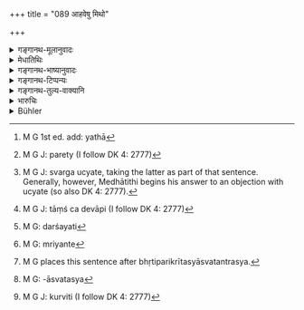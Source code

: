 +++
title = "089 आहवेषु मिथो"

+++

<details><summary>गङ्गानथ-मूलानुवादः</summary>

Kings, seeking to slay each other in battle and fighting with gheat energy, without turning back, proceed to heaven.—(89)
</details>

<details><summary>मेधातिथिः</summary>

आहूयन्ते युद्धार्थम् इतरे यत्र वीराः स **आहवः** संग्रामः । **मिथः** स्पर्धमानाः । **अन्योन्यं** परस्परं **जिघांसन्तो** हननेच्छवः । **युद्ध्यमानाः** प्रहरन्तः । **परं शक्त्या** परया[^१२०] शक्त्या, यथाबलम् इत्य् अर्थः । छान्दसत्वात् "परया"[^१२१] इत्य् अस्य स्थाने "परम्" इति रूपम् । **अपराङ्मुखाः** युद्ध्यमानाः इति संबन्धः । **स्वर्गं यान्ति** ।


[^१२१]:
     M G J: parety (I follow DK 4: 2777)


[^१२०]:
     M G 1st ed. add: yathā

- <u>ननु</u> च राज्यलोभात् प्रवृत्तानां दृष्टस्य फलस्य संभवात् कुतः स्वर्गः । 

- <u>उच्यते</u>[^१२२] । "न कूटैर् आयुधैः" (म्ध् ७.९०) इत्यादिना वक्ष्यमाणयुद्धनियमापेक्षः स्वर्गः । न हि तेषां नियमानाम् अन्यत् प्रयोजनम् अस्ति । अथ वा निश्चिते पराजये निराशस्य यद् युद्धावतरणम्, तच् च स्वर्गायैव, त्यक्तराज्यस्यापि शक्तप्रणिपातेन तदनुजीवनसंभवात् । तस्माद् अर्हस् तत्फलसंभवः । अस्माद् एव वचनान् नात्मत्यागनिषेधस्य विषयो ऽयम् । [^१२३]


[^१२२]:
     M G J: svarga ucyate, taking the latter as part of that sentence. Generally, however, Medhātithi begins his answer to an objection with ucyate (so also DK 4: 2777).

- **महीक्षितः** मण्डलेश्वराः, न पुनस् तदनुजीविनः । तेषां हि स्वाम्यर्थैव प्रवृत्तिः, न स्वार्था । अतश् च कुतस् तेषां फलसंभवः, ऋत्विजाम् इव दक्षिणापणेन परिक्रीतानाम् । एवम् एषाम् अपि भृतिपरिक्रीतानां कुतः स्वर्गादिफलोत्पत्तिः ।

- <u>ननु</u> च अविशेषेणैतद् उक्तम्- 

- उद्यतैर् आहवे शस्त्रैः क्षत्रधर्महतस्य च । 

- सद्यः संतिष्ठते यज्ञः ॥ इति । (म्ध् ५.९७ )

तथा-

- द्वाव् इमौ पुरुषौ लोके सूर्यमण्डलभेदिनौ । 

- परिव्राड् योगयुक्तश् च शूरश् चाभिमुखो हतः ॥ इति । (प्स्म् ३.३०)

तथा भारते युद्धप्रेक्षिणाम् अपि स्वर्गः संदर्शितः । मन्त्रलिङ्गानि च सन्ति-

- ये युध्यन्ते प्रधनेषु शूरसो ये तनुत्यजः ।

- ये वा सहस्रदक्षिणास् तांश् चिद् एवापि[^१२४] गच्छतात् ॥


[^१२४]:
     M G J: tāṃś ca devāpi (I follow DK 4: 2777)

सहस्रदक्षिणानां यजमानानां शूराणां च रणशिरसि त्यक्तप्राणानां महाफलत्वं दर्शयन्ति-[^१२५] "ये युध्यन्ते" । न च मरणायैव क्रियन्ते[^१२६] । न हि संपरिग्रहकाले ऽयम् उपसंवादो ऽस्ति यथा होत्रोद्गात्रादीनां स्वप्रवचनसमाख्यानियतार्त्विज्यपदार्थानुष्ठानायैव वरणम् । तस्मात् प्रभुकार्योद्देशेन यन् मरणं तद् अनुक्रान्तफलायैव । न च परप्रयुक्तात् कर्मणो ऽन्यस्य फलं नास्ति । अश्वमेधावभृथे हि ब्रह्मघ्नस्य स्नानाद् अयजमानस्यैव शुद्धिः ।


[^१२६]:
     M G: mriyante


[^१२५]:
     M G: darśayati

- <u>अत्रोच्यते</u> ।  प्रजार्थे युद्धे प्राणत्यागो धर्मायैव[^१२७] । यद् उक्तम् "उद्यतैर् आहवे" (म्ध् ५.९७) इति, तदा भृतिपरिक्रीतस्यास्वतन्त्रस्य,[^१२८] यस्य वा "कुरु[^१२९] प्रयाणं रणे" इत्य् एव परिकरो बद्धस् तदपेक्षं एतत् यज्ञसंस्थावचनम् । एवंभूतश् च "अभिमुखो हतः" (प्स्म् ३.३०) इति । 


[^१२९]:
     M G J: kurviti (I follow DK 4: 2777)


[^१२८]:
     M G: -āsvatasya


[^१२७]:
     M G places this sentence after bhṛtiparikrītasyāsvatantrasya.

- अथ वा नरकाभाव एव "सूर्यमण्डलभेदनम्" युद्ध्यमानस्य भविष्यति । यत्र विषयान्तरेश्वरेण राज्ञा परस्य राज्ञो विषयो हन्यते भज्यते जनो लुप्येत् तत्र तदर्थं युद्धे प्राणत्यागो धर्मार्थः । अन्धतमो हि नरके तदभावात् सति प्राकाश्ये सूर्यमण्डलभेदनवचनम् । सूर्यमण्डलं भिनत्ति, उपरिष्टाल् लोकान् आप्नोति, नाधःप्रपततीत्य् अर्थः । भृतिपरिक्रीतस्य प्रभोः संग्रामे समुपस्थिते, तम् एव जहतो नरकनिपतनम्, तदर्थं युध्यमानस्य भर्तृपिण्डानृण्यं गतवतो दुष्कृतेनाप्रतिबध्यमानस्य स्वैः सुकृतैर् युक्त एव स्वर्गादिलाभः । अत उक्तम् "सद्यः संतिष्ठते यज्ञः" (म्ध् ५.९७) इति । अव्यवधानेन यज्ञफलम् अविशेषश्रुतौ स्वर्गम् अवाप्नोतीत्य् अर्थः । एवं भारते ऽपि भृतिपरिक्रीतानां स्वर्गफलावाप्तिवचनम् उपपद्यते । युद्धप्रेक्षिणां तु स्वर्गावाप्तिर् अर्थवाद एव । अथ वा बहुषु जीवनोपायेषु सत्सु यच् छस्त्रेण जीवनं ततो नियमात् स्वर्गः । 

- यत् तु न मरणाय क्रीयन्त इति, शस्त्रभृतां भृतिदाने नान्यद् युद्धात् प्रयोजनम् अस्ति, विशेषानुपदेशात् — सर्वकार्योद्यताः सर्वप्रकारं मदर्थः संपादनीय इति परिक्रीयन्ते — तत्र यदा युद्धम् उपस्थितं भवति, तदा आ शरीरपातात् प्रभोर् अर्थः कर्तव्यः, तथानृण्यं भवति । अनुपस्थिते तु युद्धे यदि भृत्यस्य मरणं भवति, तदा सर्वे ऽनृणा एव । उद्युक्ते ह्य् असौ तत्कार्ये तादृश एवास्योपसंवादः । युद्धकाले योद्धव्यं भवतीति लिङ्गदर्शनम् अपि तूपपद्यत एव । 

- अश्वमेधावभृते तु स्पष्टं वचनं "तस्मात् समागमे तेषाम्" (म्ध् ११.८२) इति । इह तु युद्धसाध्यम् इति विशेषः ॥ ७.८९ ॥

_तान् इदानीम् अदृष्टार्थान् नियमान् दर्शयति ।_
</details>

<details><summary>गङ्गानथ-भाष्यानुवादः</summary>

‘*Āhava*’ is that where heroes are *challenged* by one another to fight,
*i.e*., the battle; vying with one another and ‘*seeking to slay each
other*’;—‘*fighting*’— striking —‘*with great energy*’—to the utmost of their power. It is on account of metrical exigencies that in place of ‘*parayā*’ (as qualifying ‘*śaktyā*’) we have the form ‘*param*’.

‘*Without turning back*’;—this is to be construed with ‘*fighting*’;—*proceed to heaven*.’

*Objection*—“As a matter of fact, the action taken by kings is
instigated by a love for territorial expansion; so that an ordinary physical reward being possible, why should Heaven be mentioned as the reward?”

Heaven is mentioned as the reward in connection with the observance of the rules of war going to be described; for the observance of these rules there can be no other motive. Even the king who has renounced his kingdom may observe the rules laid down in the next and following verses, and by surrendering to the powerful enemy he would become entitled to the trancendental reward (Heaven; there being no possibility of his winning any territories). Or again, when a king, on suffering defeat in battle, enters the fray (in sheer desperation), this act can only lead to Heaven. And on the strength of the present verse, such desperate fighting could not fall within the purview of the prohibition of self-immolation.

‘*Kings*’—Rulers of provinces; not those under them; as the action of these latter is prompted by the interest of their masters and not by any interest of their own; under the circumstances, how could there be any rewards for them? In fact, their case is analogous to that of the Priests whose services have been secured by means of a stipulation regarding fees; so that in the case of the king’s underlings also, in as much as their service has been secured by means of wages, how could there be any reward in the shape of Heaven or the like?

“But under 5-97, it has been declared without any reservation that the sacrifice is immediately accomplished for the *Kṣatriya* who is killed by means of uplifted weapons, in due accordance with the duties of the Kṣatriya; and again—‘those two persons pierce through the solar orb—the Renunciate is meditation and the hero killed in the forefront of battle’;—further, in the Mahābhārata, it has been declared that Heaven is attained even by those who witness the battle. There are Vedic texts indicative of the same fact; *e.g*., ‘Those brave men who fight in battles and give up their bodies there, as also those who pay a thousand as the sacrificial fee, go to the Gods,’—which shows that great rewards accrue to those sacrificers who pay a thousand as sacrificial fees,—‘as also those brave persons who give up their lives in battle’. Further, the text speaks of ‘those who fight,’ and not ‘those who have sold themselves for dying (for others);’ specially as there is no such stipulation made at the time that the man’s services are engaged. In the case of the officiating priests, the *Hotṛ*, the *Udgātṛ* and the rest, their appointment is for the express purpose of performing those priestly duties that are indicated by their titles. From all this it follows that even in the case of a map dying in serving his master, there is transcendental reward. Nor is there any such hard and fast rale as that there can be no reward in the case of an act prompted by the purposes of another man. In fact the slayer of a Brāhmaṇa becomes purified by bathing at the Final Bath of the *Aśvamedha* sacrifice, where he is not the performer of the sacrifice.”

The answer to the above is as follows:—As a matter of fact, the giving up of his life by the king for the benefit of his people is actually conducive to merit. As regards what has been said regarding the losing of one’s life in battle being tantamount to the accomplishment of a sacrifice,—this must refer to the man whose services have been engaged on a salary and who, not being his own master, enters the battle simply on the word of command to ‘march forward’. This is the person meant by the expression ‘who is killed in the fore-front of battle.’

Or, the ‘piercing of the solar orb’ by the man fighting in battle would mean only *being saved from hell*. In a case where a king’s realm is attacked and pillaged by another king, and his people are being massacred, if the former undertakes to fight against him and loses his life in the fray, this would be conducive to merit. If he does not fight, he falls into ‘blind darkness’, which means *Hell*, on account of the total absence of light there. What the ‘piercing of the solar orb’ means is that the man reaches the regions beyond the solar regions;
*i.e*., he does not fall downwards. When a man has accepted service on
pay, under a master, if he fails tonight for his master in battle, and abandons him, his fall into hell is certain. On the other hand, if the man has fought his master’s battle and has become free from the debt of the wages he has received from him,—if he is not bowed down by his sins,—it is only natural that he should attain heaven, by virtue of his own meritorious acts. It is in view of this that it has been declared that ‘his sacrifice becomes immediately accomplished’. Thus also the passage in the Mahābhārata becomes reconciled, where it is said that persons who have accepted service in the army attain heaven. As for the mention of Heaven being attained by persons ‘witnessing the battle’, this must be regarded as a commendatory exaggeration.

Or, the meaning of all this may be that, there being many means of livelihood, living by military service is sure to lead to heaven.

As regards the argument that it is not for dying that the men are engaged in military service,—in reality when soldiers are paid their wages, it is for no other purpose than for fighting; specially as no other purpose has been mentioned. The men are engaged by the master with the view that ‘they shall be ready for all kinds of work and shall help me in all my undertakings.’ So that when a war breaks out, it becomes their duty to do everything for their master, even up to the giving up of the body; and thus alone is he able to repay his master. When, however, there is no war, if the servant happens to die, then he dies a servant (and not one freed from bondage); as the repayment of his debt is accomplished only if he accomplishes some purpose of his master, similar to that for which he has been engaged. as for the texts quoted as indicating the attainment of heaven by men dying in battle,—these also become reconciled in the above manner.

What has been mid regarding the murderer becoming freed from sins by bathing at the Final Bath of the *Aśvamedha* is accepted on the strength of the direct assertion to that effect, contained in such texts as—‘Hence on their association etc. etc.’; while in the present instance going upward is stated to be the result of fighting;—and this constitutes a difference between the two cases (which, thus, cannot be regarded as analogous).—(89)
</details>

<details><summary>गङ्गानथ-टिप्पन्यः</summary>

This verse is quoted in *Vīramitrodaya* (Rājanīti, p. 405), which explains ‘*mithaḥ*’ as ‘vying with each other’;—and in
*Rājanītiratnākara* (p. 28a).
</details>

<details><summary>गङ्गानथ-तुल्य-वाक्यानि</summary>

*Āpastamba* (2.26, 2, 3).—‘They say that a king who is slain in
attempting to recover the property of Brāhmaṇas performs a sacrifice where his body takes the place of the sacrificial post and at which an unlimited fee is given.—Hereby have been declared the rewards of other heroes who fall fighting for a worthy cause.’

*Viṣṇu* (3.45).—‘Those who have been killed in protecting a cow, or a
Brāhmaṇa, or a king, or a friend, or their own property, or their own wedded wife, or their own life, go to heaven.’

*Yājñavalkya*, (1.323).—(See under 87.)

*Yājñavalkya* (1.324).—‘Even when one’s own army is broken up, if one
does not turn back, each step that he takes is equal to a Horse-Sacrifice.’

*Devala* (Vīramitrodaya-Rājanīti, p. 405).—‘For the sake of his people,
the king shall fight, and even give up his life; thereby he obtains the reward of a Horse-Sacrifice. If a man, without turning back, is killed in battle by his enemies, he obtains the regions of Indra, won by his valour.’

*Yama* (Do., p. 406).—‘The Kṣatriya resides on the chest of the
Kṣatriya, and the Brāhmaṇa at his back; therefore he should always guard his back in battle; or else he becomes a Brāhmaṇa-killer.’
</details>

<details><summary>भारुचिः</summary>

अतश् च संग्रामाद् अनिवर्तित्वं राज्ञां विशेषधर्मः । तस्य च युध्यतो नियमः शिष्यते च ॥ ७.८९ ॥
</details>

<details><summary>Bühler</summary>

089	Those kings who, seeking to slay each other in battle, fight with the utmost exertion and do not turn back, go to heaven.
</details>
